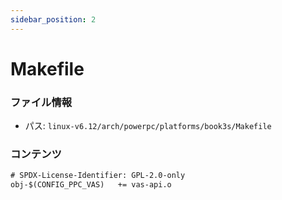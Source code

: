 ```yaml
---
sidebar_position: 2
---
```

# Makefile

### ファイル情報

- パス: `linux-v6.12/arch/powerpc/platforms/book3s/Makefile`

### コンテンツ

```txt
# SPDX-License-Identifier: GPL-2.0-only
obj-$(CONFIG_PPC_VAS)	+= vas-api.o

```
